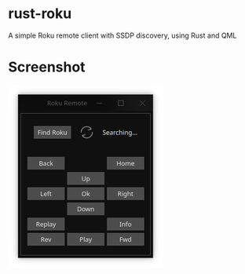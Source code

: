 # rust-roku
A simple Roku remote client with SSDP discovery, using Rust and QML

# Screenshot
![Screenshot](screenshot.png)
